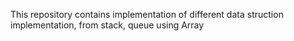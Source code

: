 This repository contains implementation of different data struction implementation, from stack, queue using Array

